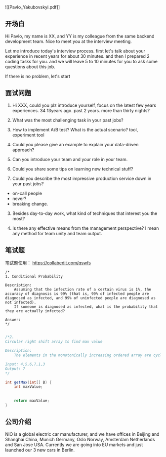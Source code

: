 ![[Pavlo_Yakubovskyi.pdf]]

## 开场白

Hi Pavlo, my name is XX, and YY is my colleague from the same backend development team. Nice to meet you at the interview meeting.

Let me introduce today's interview process. 
first let's talk about your experience in recent years for about 30 minutes.
and then I prepared 2 coding tasks for you.
and we will leave 5 to 10 minutes for you to ask some questions about this job.

If there is no problem, let's start

## 面试问题


1.  Hi XXX, could you plz introduce yourself, focus on the latest few years experiences.
    34  13years ago.
past 2 years. 
more than thirty nights?


3.  What was the most challenging task in your past jobs?
    
4.  How to implement A/B test? What is the actual scenario?
tool, experiment tool


4.  Could you please give an example to explain your data-driven approach?

5.  Can you introduce your team and your role in your team. 

6.  Could you share some tips on learning new technical stuff?

1.  Could you describe the most impressive production service down in your past jobs?
- on-call people
- never?
- breaking change.



3.  Besides day-to-day work, what kind of techniques that interest you the most?


1. Is there any effective means from the management perspective? I mean any method for team unity and team output.
  

## 笔试题

笔试题使用： https://collabedit.com/qswfs

```
/*
1. Conditional Probability

Description:
    Assuming that the infection rate of a certain virus is 1%, the accuracy of diagnosis is 99% (that is, 99% of infected people are diagnosed as infected, and 99% of uninfected people are diagnosed as not infected). 
    If someone is diagnosed as infected, what is the probability that they are actually infected?
    
Answer:    
*/ 


```
   
   


```JAVA
/*2. 
Circular right shift array to find max value

Description:
    The elements in the monotonically increasing ordered array are cyclically shifted to the right by k positions to obtain the array B, please design an algorithm with a time complexity of O(log n) to find the largest element in B. (15 minutes). 1 3 4 5 6 7 -> 4 5 6 7 1 3

Input: 4,5,6,7,1,3
Output: 7
*/

int getMax(int[] B) {
    int maxValue;
    
    
    return maxValue;
}
```


## 公司介绍

NIO is a global electric car manufacturer, and we have offices in Beijing and Shanghai China, Munich Germany, Oslo Norway, Amsterdam Netherlands and San Jose USA. Currently we are going into EU markets and just launched our 3 new cars in Berlin.
